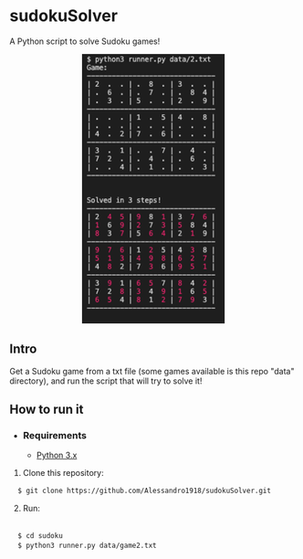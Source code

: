 # sudokuSolver
A Python script to solve Sudoku games!

<p align="center">
  <img alt="printscreen from terminal" width="250px" src="./printscreen.png" />
<p>

## Intro
Get a Sudoku game from a txt file (some games available is this repo "data" directory), and run the script that will try to solve it!

## How to run it

- ### **Requirements**

  - [Python 3.x](https://www.python.org/downloads/)
  
1. Clone this repository:

```sh
  $ git clone https://github.com/Alessandro1918/sudokuSolver.git
```

2. Run:

```sh

  $ cd sudoku
  $ python3 runner.py data/game2.txt
```
